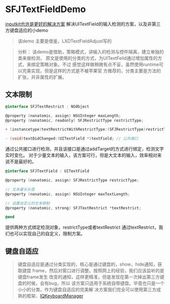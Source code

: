 # SFJTextFieldDemo

[inputkit也许是更好的解决方案](https://github.com/tingxins/InputKit) 
解决UITextField的输入检测的方案，以及非第三方键盘适应的小demo

> 该demo 主要是借鉴，LXDTextFieldAdjust写的

> 分析： 该demo是借助，策略模式，讲输入的检测与控件隔离，建立单独的类来做检测，
原文是使用的分类的方式，为UITextFeild通过增加属性的方式，来绑定策略对象。不过
感觉这样做稍微有点不妥，虽然使用runtime可以完美实现，但是这样的方式是不被苹果官
方推荐的，分类主要是方法的扩张，并非属性的扩展。
## 文本限制
```Objective-c
@interface SFJTextRestrict : NSObject

@property (nonatomic, assign) NSUInteger maxLength;
@property (nonatomic, readonly) SFJRestrictType restrictType;

+ (instancetype)textRestrictWithRestrictType:(SFJRestrictType)restrictType;

- (void)textDidChanged:(UITextField *)textField; // 公共接口
```
通过公共接口进行检测，并且该接口是通过addTarget的方式进行绑定，检测文字实时变化。
对于少量文本的输入，该方案可行，但是大文本的输入，效率相对来说不是最好的。

```Objective-c
@interface SFJTextField : UITextField

@property (nonatomic, assign) SFJRestrictType restrictType;

// 文本最长长度
@property (nonatomic, assign) NSUInteger maxTextLength;

// 设置自定义的文本限制
@property (nonatomic, strong) SFJTextRestrict *textRestrict;

@end
```
提供两种方式绑定检测对象，restrictType或者textRestrict
通过textRestrict，我们也可以实现自己的自定义，限制方案。

## 键盘自适应
> 键盘自适应是通过分类实现的，核心是通过键盘的，show，hide通知，获取键盘
frame，然后对窗口进行调整。按照网上的经验，我们应该监听的是键盘frame发生
改变的通知，这样更精准，但是发现在第一次掉出第三方键盘的时候，会有bug，所以
该方案只适用于系统自带键盘。毕竟也只是一个小小的分类，作为键盘自适应的完美解
决方案我们完全可以使用第三方成熟的框架、[IQKeyboardManager](https://github.com/hackiftekhar/IQKeyboardManager)
